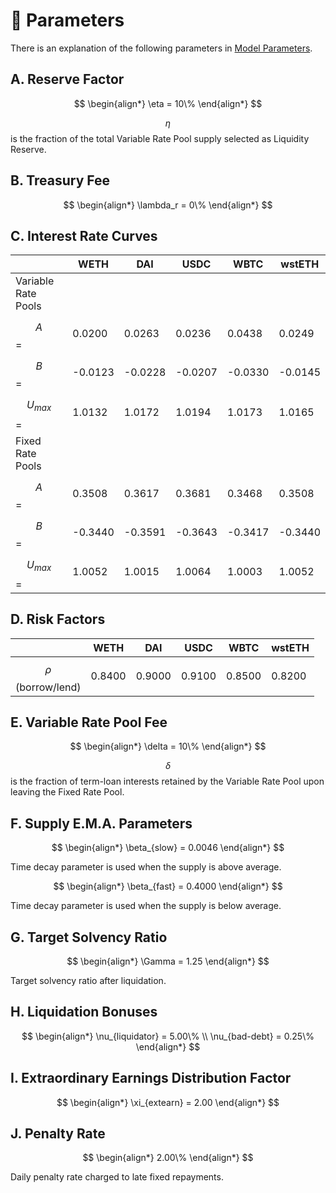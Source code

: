 # 🔢 Parameters

There is an explanation of the following parameters in [Model Parameters](../getting-started/math-paper.md#model-parameters).

## A. Reserve Factor

$$
\begin{align*}
  \eta = 10\%
\end{align*}
$$

$$\eta$$ is the fraction of the total Variable Rate Pool supply selected as Liquidity Reserve.

## B. Treasury Fee

$$
\begin{align*}
  \lambda_r = 0\%
\end{align*}
$$

## C. Interest Rate Curves

|                     | WETH    | DAI     | USDC    | WBTC    | wstETH  |
| ------------------- | ------- | ------- | ------- | ------- | ------- |
| Variable Rate Pools |         |         |         |         |         |
| $$A$$ =             | 0.0200  | 0.0263  | 0.0236  | 0.0438  | 0.0249  |
| $$B$$ =             | -0.0123 | -0.0228 | -0.0207 | -0.0330 | -0.0145 |
|  $$U_{max}$$=       | 1.0132  | 1.0172  | 1.0194  | 1.0173  | 1.0165  |
| Fixed Rate Pools    |         |         |         |         |         |
| $$A$$=              | 0.3508  | 0.3617  | 0.3681  | 0.3468  | 0.3508  |
| $$B$$=              | -0.3440 | -0.3591 | -0.3643 | -0.3417 | -0.3440 |
| $$U_{max}$$=        | 1.0052  | 1.0015  | 1.0064  | 1.0003  | 1.0052  |

## D. Risk Factors

|                        | WETH   | DAI    | USDC   | WBTC   | wstETH |
| ---------------------- | ------ | ------ | ------ | ------ | ------ |
|  $$\rho$$(borrow/lend) | 0.8400 | 0.9000 | 0.9100 | 0.8500 | 0.8200 |

## E. Variable Rate Pool Fee

$$
\begin{align*}
  \delta = 10\%
\end{align*}
$$

$$\delta$$ is the fraction of term-loan interests retained by the Variable Rate Pool upon leaving the Fixed Rate Pool.

## F. Supply E.M.A. Parameters

$$
\begin{align*}
  \beta_{slow} = 0.0046
\end{align*}
$$

Time decay parameter is used when the supply is above average.

$$
\begin{align*}
  \beta_{fast} = 0.4000
\end{align*}
$$

Time decay parameter is used when the supply is below average.

## G. Target Solvency Ratio

$$
\begin{align*}
  \Gamma = 1.25
\end{align*}
$$

Target solvency ratio after liquidation.

## H. Liquidation Bonuses

$$
\begin{align*}
  \nu_{liquidator} = 5.00\% \\
  \nu_{bad-debt} = 0.25\%
\end{align*}
$$

## I. Extraordinary Earnings Distribution Factor

$$
\begin{align*}
  \xi_{extearn} = 2.00
\end{align*}
$$

## J. Penalty Rate

$$
\begin{align*}
  2.00\%
\end{align*}
$$

Daily penalty rate charged to late fixed repayments.

